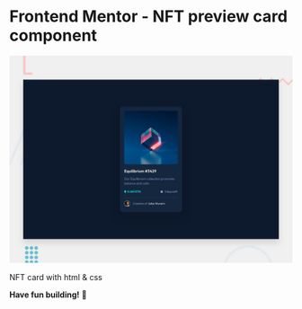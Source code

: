 # Frontend Mentor - NFT preview card component

![Design preview for the NFT preview card component coding challenge](./design/desktop-preview.jpg)

NFT card with html & css

**Have fun building!** 🚀
